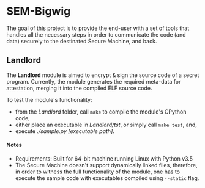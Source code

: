 # SEM-Bigwig
The goal of this project is to provide the end-user with a set of tools that handles all the necessary steps in order to communicate the code (and data) securely to the destinated Secure Machine, and back.


## Landlord

The **Landlord** module is aimed to encrypt & sign the source code of a secret program. Currently, the module generates the required meta-data for attestation, merging it into the compiled ELF source code.

To test the module's functionality:
- from the *Landlord* folder, call `make` to compile the module's CPython code,
- either place an executable in *Landlord/tst*, or simply call `make test`, and,
- execute *./sample.py [executable path]*.

#### Notes
- Requirements: Built for 64-bit machine running Linux with Python v3.5
- The Secure Machine doesn't support dynamically linked files, therefore, in order to witness the full functionality of the module, one has to execute the sample code with executables compiled using `--static` flag.
